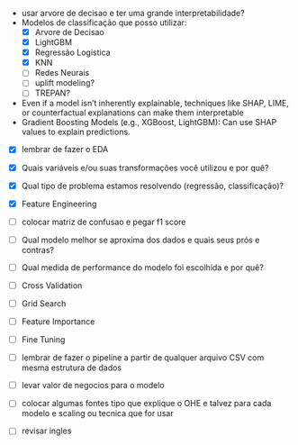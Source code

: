 * usar arvore de decisao e ter uma grande interpretabilidade?
* Modelos de classificação que posso utilizar:
   - [x] Arvore de Decisao
   - [x] LightGBM
   - [x] Regressão Logistica
   - [x] KNN
   - [ ] Redes Neurais
   - [ ] uplift modeling?
   - [ ] TREPAN?
* Even if a model isn’t inherently explainable, techniques like SHAP, LIME, or counterfactual explanations can make them interpretable
* Gradient Boosting Models (e.g., XGBoost, LightGBM): Can use SHAP values to explain predictions.

- [x] lembrar de fazer o EDA
- [x] Quais variáveis e/ou suas transformações você utilizou e por quê?
- [x] Qual tipo de problema estamos resolvendo (regressão, classificação)?
- [x] Feature Engineering
- [ ] colocar matriz de confusao e pegar f1 score
- [ ] Qual modelo melhor se aproxima dos dados e quais seus prós e contras?
- [ ] Qual medida de performance do modelo foi escolhida e por quê?
- [ ] Cross Validation
- [ ] Grid Search
- [ ] Feature Importance
- [ ] Fine Tuning
- [ ] lembrar de fazer o pipeline a partir de qualquer arquivo CSV com mesma estrutura de dados
- [ ] levar valor de negocios para o modelo
- [ ] colocar algumas fontes tipo que explique o OHE e talvez para cada modelo e scaling ou tecnica que for usar
- [ ] revisar ingles

